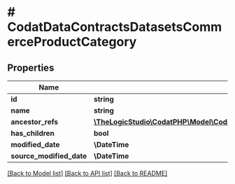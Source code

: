 # # CodatDataContractsDatasetsCommerceProductCategory

## Properties

Name | Type | Description | Notes
------------ | ------------- | ------------- | -------------
**id** | **string** |  | [optional]
**name** | **string** |  | [optional]
**ancestor_refs** | [**\TheLogicStudio\CodatPHP\Model\CodatDataContractsDatasetsCommerceAncestorRef[]**](CodatDataContractsDatasetsCommerceAncestorRef.md) |  | [optional]
**has_children** | **bool** |  | [optional]
**modified_date** | **\DateTime** |  | [optional]
**source_modified_date** | **\DateTime** |  | [optional]

[[Back to Model list]](../../README.md#models) [[Back to API list]](../../README.md#endpoints) [[Back to README]](../../README.md)
